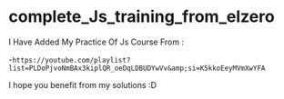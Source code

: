# complete_Js_training_from_elzero

I Have Added My Practice Of Js Course From :

-`https://youtube.com/playlist?list=PLDoPjvoNmBAx3kiplQR_oeDqLDBUDYwVv&amp;si=K5kkoEeyMVmXwYFA`

I hope you benefit from my solutions :D

